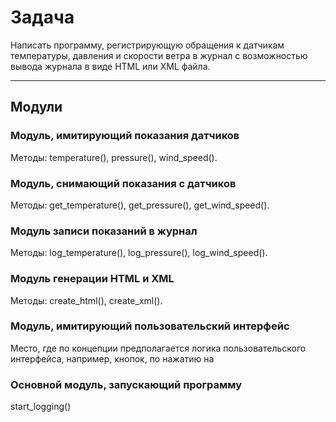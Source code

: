 # Задача
Написать программу, регистрирующую обращения к датчикам температуры, давления и скорости ветра в журнал с возможностью
вывода журнала в виде HTML или XML файла.  
___

## Модули

### Модуль, имитирующий показания датчиков
Методы: temperature(), pressure(), wind_speed(). 

### Модуль, снимающий показания с датчиков
Методы: get_temperature(), get_pressure(), get_wind_speed(). 

### Модуль записи показаний в журнал
Методы: log_temperature(), log_pressure(), log_wind_speed(). 

### Модуль генерации HTML и XML
Методы: create_html(), create_xml(). 

### Модуль, имитирующий пользовательский интерфейс
Место, где по концепции предполагается логика пользовательского интерфейса, например,
кнопок, по нажатию на 

### Основной модуль, запускающий программу
start_logging()
